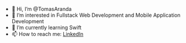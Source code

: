- 👋 Hi, I’m @TomasAranda
- 👀 I’m interested in Fullstack Web Development and Mobile Application Development
- 🌱 I’m currently learning Swift
- 📫 How to reach me: [LinkedIn](https://www.linkedin.com/in/tomas-esteban-aranda/)

<!-- - 💞️ I’m looking to collaborate on ... -->
<!---
TomasAranda/TomasAranda is a ✨ special ✨ repository because its `README.md` (this file) appears on your GitHub profile.
You can click the Preview link to take a look at your changes.
--->
